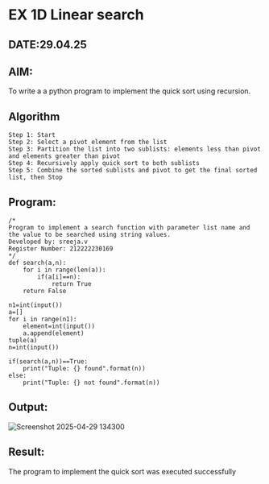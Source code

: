 # EX 1D Linear search
## DATE:29.04.25
## AIM:
To write a a python program to implement the quick sort using recursion.

## Algorithm
```
Step 1: Start 
Step 2: Select a pivot element from the list
Step 3: Partition the list into two sublists: elements less than pivot and elements greater than pivot
Step 4: Recursively apply quick sort to both sublists
Step 5: Combine the sorted sublists and pivot to get the final sorted list, then Stop
```
## Program:
```
/*
Program to implement a search function with parameter list name and the value to be searched using string values.
Developed by: sreeja.v
Register Number: 212222230169
*/
def search(a,n):
    for i in range(len(a)):
        if(a[i]==n):
            return True
    return False

n1=int(input())
a=[]
for i in range(n1):
    element=int(input())
    a.append(element)
tuple(a)
n=int(input())

if(search(a,n))==True:
    print("Tuple: {} found".format(n))
else:
    print("Tuple: {} not found".format(n))
```

## Output:
![Screenshot 2025-04-29 134300](https://github.com/user-attachments/assets/c67cfd16-51b1-4a3c-b46e-ae9fb9535d65)



## Result:
The program to implement the quick sort was executed successfully
